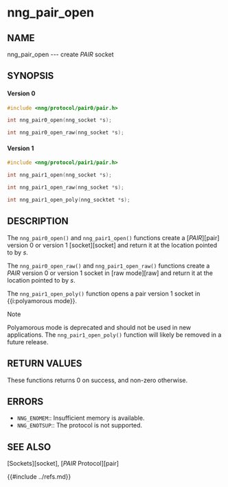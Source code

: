 # nng_pair_open

## NAME

nng_pair_open --- create _PAIR_ socket

## SYNOPSIS

#### Version 0
```c
#include <nng/protocol/pair0/pair.h>

int nng_pair0_open(nng_socket *s);

int nng_pair0_open_raw(nng_socket *s);
```

#### Version 1
```c
#include <nng/protocol/pair1/pair.h>

int nng_pair1_open(nng_socket *s);

int nng_pair1_open_raw(nng_socket *s);

int nng_pair1_open_poly(nng_socktet *s);
```

## DESCRIPTION

The `nng_pair0_open()` and `nng_pair1_open()` functions
create a [_PAIR_][pair] version 0 or version 1
[socket][socket] and return it at the location pointed to by _s_.

The `nng_pair0_open_raw()` and `nng_pair1_open_raw()` functions
create a _PAIR_ version 0 or version 1 socket in
[raw mode][raw] and return it at the location pointed to by _s_.

The `nng_pair1_open_poly()` function opens a pair version 1 socket in
{{i:polyamorous mode}}.

> [!NOTE]
> Polyamorous mode is deprecated and should not be used in new applications.
> The `nng_pair1_open_poly()` function will likely be removed in a future release.

## RETURN VALUES

These functions returns 0 on success, and non-zero otherwise.

## ERRORS

* `NNG_ENOMEM`:: Insufficient memory is available.
* `NNG_ENOTSUP`:: The protocol is not supported.

## SEE ALSO

[Sockets][socket],
[_PAIR_ Protocol][pair]

{{#include ../refs.md}}